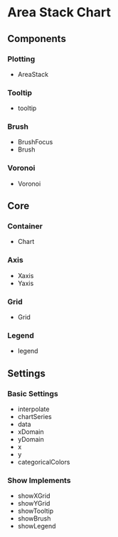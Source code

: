 # Area Stack Chart

## Components

### Plotting

- AreaStack

### Tooltip

- tooltip

### Brush

- BrushFocus
- Brush

### Voronoi

- Voronoi

## Core

### Container

- Chart

### Axis

- Xaxis
- Yaxis

### Grid

- Grid

### Legend

- legend


## Settings

### Basic Settings

- interpolate
- chartSeries
- data
- xDomain
- yDomain
- x
- y
- categoricalColors


### Show Implements

- showXGrid
- showYGrid
- showTooltip
- showBrush
- showLegend
